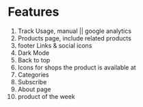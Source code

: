# Features

1. Track Usage, manual || google analytics
2. Products page, include related products
3. footer Links & social icons
4. Dark Mode
5. Back to top
6. Icons for shops the product is available at
7. Categories
8. Subscribe
9. About page
10. product of the week
